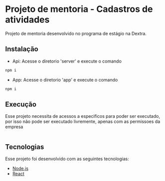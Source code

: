# Projeto de mentoria - Cadastros de atividades

Projeto de mentoria desenvolvido no programa de estágio na Dextra.

## Instalação

- Api: Acesse o diretorio 'server' e execute o comando

```bash
npm i
```
- App: Acesse o diretorio 'app' e execute o comando

```bash
npm i
```

## Execução

Esse projeto necessita de acessos a especificos para poder ser executado, por isso não pode ser executado livremente, apenas com as permissoes da empresa
```

```
## Tecnologias

Esse projeto foi desenvolvido com as seguintes tecnologias:

- [Node.js](https://nodejs.org/en/)
- [React](https://reactjs.org)
